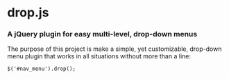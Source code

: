 # drop.js
### A jQuery plugin for easy multi-level, drop-down menus

The purpose of this project is make a simple, yet customizable, drop-down menu plugin that works in all situations without more than a line:

  `$('#nav_menu').drop();`